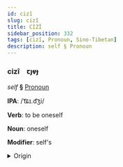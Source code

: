 ```yaml
---
id: cizî
slug: cizî
title: CIZÎ
sidebar_position: 332
tags: [cizî, Pronoun, Sino-Tibetan]
description: self § Pronoun
---
```


### cizî&emsp;<span kind="abugida">ꞇȷⱴɟ</span>

*self* **§** [Pronoun](../../tags/Pronoun)

**IPA**: /ˈt͡ɕɪ.d͡ʒi/

**Verb**: to be oneself

**Noun**: oneself

**Modifier**: self's

<details>
    <summary>Origin</summary>
    Mandarin 自己 zìjǐ /tsɪ'd͡ʒi/<br/>
    <em>Sino-Tibetan Language Family</em>
</details>